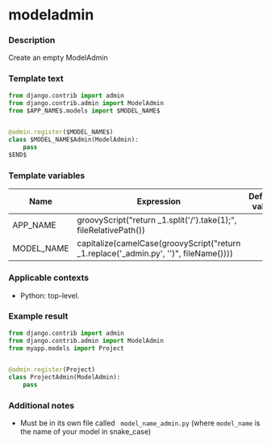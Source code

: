# modeladmin

### Description
Create an empty ModelAdmin

### Template text
```python
from django.contrib import admin
from django.contrib.admin import ModelAdmin
from $APP_NAME$.models import $MODEL_NAME$


@admin.register($MODEL_NAME$)
class $MODEL_NAME$Admin(ModelAdmin):
    pass
$END$
```

### Template variables
| Name          | Expression | Default value | Skip if defined |
|---------------|------------|---------------|-----------------|
| APP_NAME | groovyScript("return _1.split('/').take(1);", fileRelativePath()) |  | - [x] |
| MODEL_NAME | capitalize(camelCase(groovyScript("return _1.replace('_admin.py', '')", fileName()))) |  | - [x] |

### Applicable contexts
- Python: top-level.

### Example result
```python
from django.contrib import admin
from django.contrib.admin import ModelAdmin
from myapp.models import Project


@admin.register(Project)
class ProjectAdmin(ModelAdmin):
    pass

```

### Additional notes
- Must be in its own file called ` model_name_admin.py` (where `model_name` is the name of your model in snake_case)
